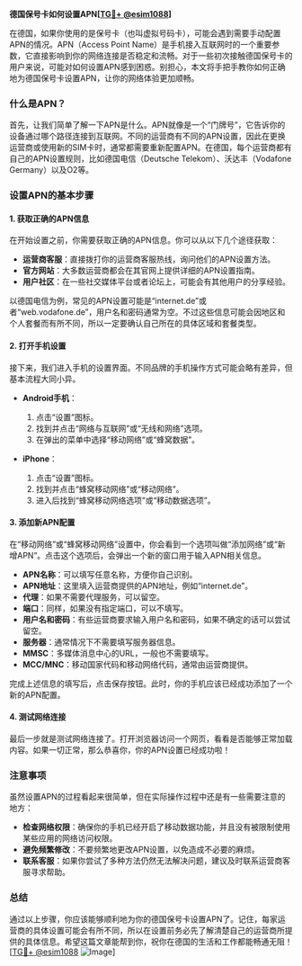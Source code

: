 **德国保号卡如何设置APN[[TG💪+ @esim1088](https://t.me/s/esim1088)]**

在德国，如果你使用的是保号卡（也叫虚拟号码卡），可能会遇到需要手动配置APN的情况。APN（Access Point Name）是手机接入互联网时的一个重要参数，它直接影响到你的网络连接是否稳定和流畅。对于一些初次接触德国保号卡的用户来说，可能对如何设置APN感到困惑。别担心，本文将手把手教你如何正确地为德国保号卡设置APN，让你的网络体验更加顺畅。

### 什么是APN？

首先，让我们简单了解一下APN是什么。APN就像是一个“门牌号”，它告诉你的设备通过哪个路径连接到互联网。不同的运营商有不同的APN设置，因此在更换运营商或使用新的SIM卡时，通常都需要重新配置APN。在德国，每个运营商都有自己的APN设置规则，比如德国电信（Deutsche Telekom）、沃达丰（Vodafone Germany）以及O2等。

### 设置APN的基本步骤

#### 1. 获取正确的APN信息

在开始设置之前，你需要获取正确的APN信息。你可以从以下几个途径获取：

- **运营商客服**：直接拨打你的运营商客服热线，询问他们的APN设置方法。
- **官方网站**：大多数运营商都会在其官网上提供详细的APN设置指南。
- **用户社区**：在一些社交媒体平台或者论坛上，可能会有其他用户的分享经验。

以德国电信为例，常见的APN设置可能是“internet.de”或者“web.vodafone.de”，用户名和密码通常为空。不过这些信息可能会因地区和个人套餐而有所不同，所以一定要确认自己所在的具体区域和套餐类型。

#### 2. 打开手机设置

接下来，我们进入手机的设置界面。不同品牌的手机操作方式可能会略有差异，但基本流程大同小异。

- **Android手机**：
  1. 点击“设置”图标。
  2. 找到并点击“网络与互联网”或“无线和网络”选项。
  3. 在弹出的菜单中选择“移动网络”或“蜂窝数据”。

- **iPhone**：
  1. 点击“设置”图标。
  2. 找到并点击“蜂窝移动网络”或“移动网络”。
  3. 进入后找到“蜂窝移动网络选项”或“移动数据选项”。

#### 3. 添加新APN配置

在“移动网络”或“蜂窝移动网络”设置中，你会看到一个选项叫做“添加网络”或“新增APN”。点击这个选项后，会弹出一个新的窗口用于输入APN相关信息。

- **APN名称**：可以填写任意名称，方便你自己识别。
- **APN地址**：这里填入运营商提供的APN地址，例如“internet.de”。
- **代理**：如果不需要代理服务，可以留空。
- **端口**：同样，如果没有指定端口，可以不填写。
- **用户名和密码**：有些运营商要求输入用户名和密码，如果不确定的话可以尝试留空。
- **服务器**：通常情况下不需要填写服务器信息。
- **MMSC**：多媒体消息中心的URL，一般也不需要填写。
- **MCC/MNC**：移动国家代码和移动网络代码，通常由运营商提供。

完成上述信息的填写后，点击保存按钮。此时，你的手机应该已经成功添加了一个新的APN配置。

#### 4. 测试网络连接

最后一步就是测试网络连接了。打开浏览器访问一个网页，看看是否能够正常加载内容。如果一切正常，那么恭喜你，你的APN设置已经成功啦！

### 注意事项

虽然设置APN的过程看起来很简单，但在实际操作过程中还是有一些需要注意的地方：

- **检查网络权限**：确保你的手机已经开启了移动数据功能，并且没有被限制使用某些应用的网络访问权限。
- **避免频繁修改**：不要频繁地更改APN设置，以免造成不必要的麻烦。
- **联系客服**：如果你尝试了多种方法仍然无法解决问题，建议及时联系运营商客服寻求帮助。

### 总结

通过以上步骤，你应该能够顺利地为你的德国保号卡设置APN了。记住，每家运营商的具体设置可能会有所不同，所以在设置前务必先了解清楚自己的运营商所提供的具体信息。希望这篇文章能帮到你，祝你在德国的生活和工作都能畅通无阻！[[TG💪+ @esim1088](https://t.me/s/esim1088) ![Image](https://i.postimg.cc/4NQfJmqS/Snipaste-2025-05-13-00-14-12.png)]